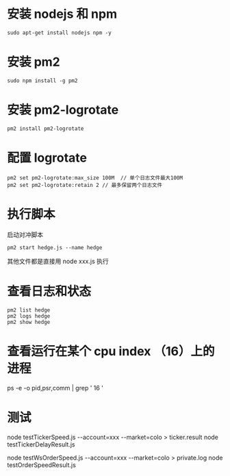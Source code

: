 # 安装 nodejs 和 npm

```Shell
sudo apt-get install nodejs npm -y
```

# 安装 pm2

```Shell
sudo npm install -g pm2
```

# 安装 pm2-logrotate

```Shell
pm2 install pm2-logrotate
```

# 配置 logrotate

```Shell
pm2 set pm2-logrotate:max_size 100M  // 单个日志文件最大100M
pm2 set pm2-logrotate:retain 2 // 最多保留两个日志文件
```

# 执行脚本

启动对冲脚本

```Shell
pm2 start hedge.js --name hedge
```

其他文件都是直接用 node xxx.js 执行

# 查看日志和状态

```Shell
pm2 list hedge
pm2 logs hedge
pm2 show hedge
```

# 查看运行在某个 cpu index （16）上的进程

ps -e -o pid,psr,comm | grep ' 16 '

# 测试

node testTickerSpeed.js --account=xxx --market=colo > ticker.result
node testTickerDelayResult.js

node testWsOrderSpeed.js --account=xxx --market=colo > private.log
node testOrderSpeedResult.js
